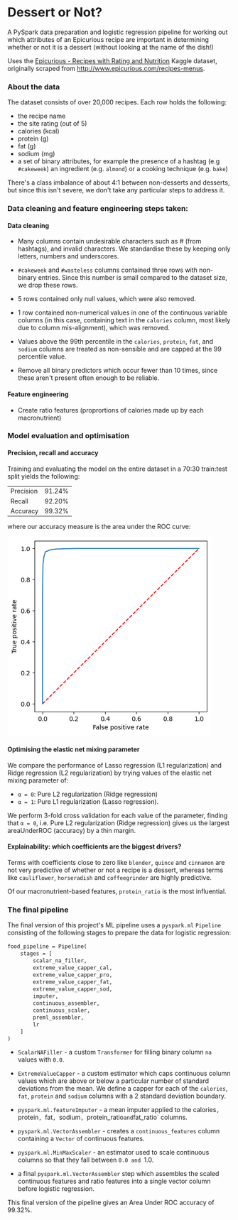# Dessert or Not?
A PySpark data preparation and logistic regression pipeline for working out which attributes of an Epicurious recipe are important in determining whether or not it is a dessert (without looking at the name of the dish!)

Uses the [Epicurious - Recipes with Rating and Nutrition](https://www.kaggle.com/datasets/hugodarwood/epirecipes) Kaggle dataset, originally scraped from http://www.epicurious.com/recipes-menus.

### About the data

The dataset consists of over 20,000 recipes. Each row holds the following:
- the recipe name
- the site rating (out of 5)
- calories (kcal)
- protein (g)
- fat (g)
- sodium (mg)
- a set of binary attributes, for example the presence of a hashtag (e.g `#cakeweek`) an ingredient (e.g. `almond`) or a cooking technique (e.g. `bake`)

There's a class imbalance of about 4:1 between non-desserts and desserts, but since this isn't severe, we don't take any particular steps to address it.

### Data cleaning and feature engineering steps taken:

#### Data cleaning

- Many columns contain undesirable characters such as # (from hashtags), and invalid characters. We standardise these by keeping only letters, numbers and underscores.

- `#cakeweek` and `#wasteless` columns contained three rows with non-binary entries. Since this number is small compared to the dataset size, we drop these rows.

- 5 rows contained only null values, which were also removed.

- 1 row contained non-numerical values in one of the continuous variable columns (in this case, containing text in the `calories` column, most likely due to column mis-alignment), which was removed.

- Values above the 99th percentile in the `calories`, `protein`, `fat`, and `sodium` columns are treated as non-sensible and are capped at the 99 percentile value.

- Remove all binary predictors which occur fewer than 10 times, since these aren't present often enough to be reliable.

#### Feature engineering

- Create ratio features (proprortions of calories made up by each macronutrient)

### Model evaluation and optimisation

#### Precision, recall and accuracy

Training and evaluating the model on the entire dataset in a 70:30 train:test split yields the following:

|           |        |
|-----------|--------|
| Precision | 91.24% |
| Recall    | 92.20% |
| Accuracy  | 99.32% |

where our accuracy measure is the area under the ROC curve:

<img src="./images/roc-curve.png" alt="ROC curve">

#### Optimising the elastic net mixing parameter
We compare the performance of Lasso regression (L1 regularization) and Ridge regression (L2 regularization) by trying values of the elastic net mixing parameter of:
- `α = 0`: Pure L2 regularization (Ridge regression)
- `α = 1`: Pure L1 regularization (Lasso regression).

We perform 3-fold cross validation for each value of the parameter, finding that `α = 0`, i.e. Pure L2 regularization (Ridge regression) gives us the largest areaUnderROC (accuracy) by a thin margin. 

#### Explainability: which coefficients are the biggest drivers?

Terms with coefficients close to zero like `blender`, `quince` and `cinnamon` are not very predictive of whether or not a recipe is a dessert, whereas terms like `cauliflower`, `horseradish` and `coffeegrinder` are highly predictive. 

Of our macronutrient-based features, `protein_ratio` is the most influential.

### The final pipeline
The final version of this project's ML pipeline uses a `pyspark.ml` `Pipeline` consisting of the following stages to prepare the data for logistic regression:

```
food_pipeline = Pipeline(
    stages = [
        scalar_na_filler,
        extreme_value_capper_cal,
        extreme_value_capper_pro,
        extreme_value_capper_fat,
        extreme_value_capper_sod,
        imputer,
        continuous_assembler,
        continuous_scaler,
        preml_assembler,
        lr
    ]
)
```

- `ScalarNAFiller` - a custom `Transformer` for filling binary column `na` values with `0.0`. 

- `ExtremeValueCapper` - a custom estimator which caps continuous column values which are above or below a particular number of standard deviations from the mean. We define a capper for each of the `calories`, `fat`, `protein` and `sodium` columns with a 2 standard deviation boundary.

- `pyspark.ml.featureImputer` - a mean imputer applied to the calories`, `protein`, `fat`, `sodium`, `protein_ratio` and `fat_ratio` columns.

- `pyspark.ml.VectorAssembler` - creates a `continuous_features` column containing a `Vector` of continuous features.

- `pyspark.ml.MinMaxScaler` - an estimator used to scale continuous columns so that they fall between `0.0 and `1.0.

- a final `pyspark.ml.VectorAssembler` step which assembles the scaled continuous features and ratio features into a single vector column before logistic regression.

This final version of the pipeline gives an Area Under ROC accuracy of 99.32%.
